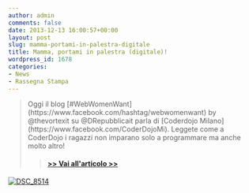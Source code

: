 ```yaml
---
author: admin
comments: false
date: 2013-12-13 16:00:57+00:00
layout: post
slug: mamma-portami-in-palestra-digitale
title: Mamma, portami in palestra (digitale)!
wordpress_id: 1678
categories:
- News
- Rassegna Stampa
---
```


<blockquote>Oggi il blog [#WebWomenWant](https://www.facebook.com/hashtag/webwomenwant) by @thevortexit su @DRepubblicait parla di [Coderdojo Milano](https://www.facebook.com/CoderDojoMi).
Leggete come a CoderDojo i ragazzi non imparano solo a programmare ma anche molto altro!



> 
> #### [>> Vai all'articolo >>](http://webwomenwant-d.blogautore.repubblica.it/2013/12/13/mamma-portami-in-palestra-digitale/)
> 
> 
</blockquote>




[![DSC_8514](http://coderdojomilano.it/wp-content/uploads/2013/12/DSC_8514.jpg)](http://coderdojomilano.it/wp-content/uploads/2013/12/DSC_8514.jpg)
